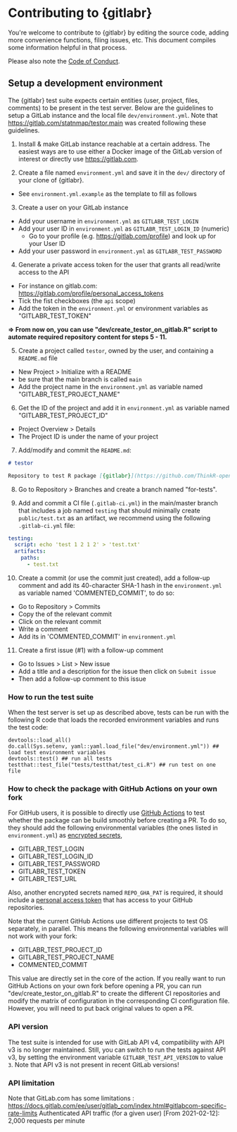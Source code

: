 # Contributing to {gitlabr}

You're welcome to contribute to {gitlabr} by editing the source code, adding more convenience functions, filing issues, etc. This document compiles some information helpful in that process.

Please also note the [Code of Conduct](CONDUCT.md).


## Setup a development environment

The {gitlabr} test suite expects certain entities (user, project, files, comments) to be present in the test server. 
Below are the guidelines to setup a GitLab instance and the local file `dev/environment.yml`. 
Note that <https://gitlab.com/statnmap/testor.main> was created following these guidelines. 


1. Install & make GitLab instance reachable at a certain address. The easiest ways are to use either a Docker image of the GitLab version of interest or directly use <https://gitlab.com>. 

2. Create a file named `environment.yml` and save it in the `dev/` directory of your clone of {gitlabr}.
  + See `environment.yml.example` as the template to fill as follows

3. Create a user on your GitLab instance
  + Add your username in `environment.yml` as `GITLABR_TEST_LOGIN`
  + Add your user ID in `environment.yml` as `GITLABR_TEST_LOGIN_ID` (numeric)
    + Go to your profile (e.g. https://gitlab.com/profile) and look up for your User ID
  + Add your user password in `environment.yml` as `GITLABR_TEST_PASSWORD`
  
4. Generate a private access token for the user that grants all read/write access to the  API 
  + For instance on gitlab.com: https://gitlab.com/profile/personal_access_tokens
  + Tick the fist checkboxes (the `api` scope) 
  + Add the token in the `environment.yml` or environment variables as "GITLABR_TEST_TOKEN"
  
  
**=> From now on, you can use "dev/create_testor_on_gitlab.R" script to automate required repository content for steps 5 - 11.**
  
  
5. Create a project called `testor`, owned by the user, and containing a `README.md` file
  + New Project > Initialize with a README
  + be sure that the main branch is called `main`
  + Add the project name in the `environment.yml` as variable named "GITLABR_TEST_PROJECT_NAME"

6. Get the ID of the project and add it in `environment.yml` as variable named "GITLABR_TEST_PROJECT_ID"
  + Project Overview > Details
  + The Project ID is under the name of your project
  
7. Add/modify and commit the `README.md`:
```md
# testor

Repository to test R package [{gitlabr}](https://github.com/ThinkR-open/gitlabr)
```

8. Go to Repository > Branches and create a branch named "for-tests".


9. Add and commit a CI file (`.gitlab-ci.yml`) in the main/master branch that includes a job named `testing` that should minimally create `public/test.txt` as an artifact, we recommend using the following `.gitlab-ci.yml` file:

```yaml 
testing:
  script: echo 'test 1 2 1 2' > 'test.txt'
  artifacts:
    paths:
      - test.txt
```

10. Create a commit (or use the commit just created), add a follow-up comment and add its 40-character SHA-1 hash in the `environment.yml` as variable named 'COMMENTED_COMMIT', to do so:
  + Go to Repository > Commits
  + Copy the <SHA1> of the relevant commit 
  + Click on the relevant commit 
  + Write a comment 
  + Add its <sha1> in 'COMMENTED_COMMIT' in `environment.yml`
  
11. Create a first issue (#1) with a follow-up comment
  + Go to Issues > List > New issue
  + Add a title and a description for the issue then click on `Submit issue`
  + Then add a follow-up comment to this issue


 
### How to run the test suite

When the test server is set up as described above, tests can be run with the following R code that loads the recorded environment variables and runs the test code:

```{r}
devtools::load_all()
do.call(Sys.setenv, yaml::yaml.load_file("dev/environment.yml")) ## load test environment variables
devtools::test() ## run all tests
testthat::test_file("tests/testthat/test_ci.R") ## run test on one file
```


### How to check the package with GitHub Actions on your own fork

For GitHub users, it is possible to directly use [GitHub Actions](https://docs.github.com/en/free-pro-team@latest/actions/reference/workflow-syntax-for-github-actions) to test whether the package can be build smoothly before creating a PR. To do so, they should add the following environmental variables (the ones listed in `environment.yml`) as [encrypted secrets](https://docs.github.com/en/free-pro-team@latest/actions/reference/encrypted-secrets),

- GITLABR_TEST_LOGIN
- GITLABR_TEST_LOGIN_ID
- GITLABR_TEST_PASSWORD
- GITLABR_TEST_TOKEN
- GITLABR_TEST_URL

Also, another encrypted secrets named `REPO_GHA_PAT` is required, it should include a 
[personal access token](https://docs.github.com/en/free-pro-team@latest/github/authenticating-to-github/creating-a-personal-access-token) that has access to your GitHub repositories.

Note that the current GitHub Actions use different projects to test OS separately, in parallel.
This means the following environmental variables will not work with your fork:

- GITLABR_TEST_PROJECT_ID
- GITLABR_TEST_PROJECT_NAME
- COMMENTED_COMMIT

This value are directly set in the core of the action. If you really want to run GitHub Actions on your own fork before opening a PR, you can run "dev/create_testor_on_gitlab.R" to create the different CI repositories and modify the matrix of configuration in the corresponding CI configuration file.  
However, you will need to put back original values to open a PR.  

<!--
You may need to temporarily modify the Actions OS matrix to fit your needs. 
I recommend to keep only one OS tested to avoid unit tests to be run in parallel on the same repository.
To do so, you can comment all but one OS in ".github/workflows/R-CMD-check.yaml", and change the values of the variable according to your configuration.
-->


### API version

The test suite is intended for use with GitLab API v4, compatibility with API v3 is no longer maintained. Still, you can switch to run the tests against API v3, by setting the environment variable `GITLABR_TEST_API_VERSION` to value `3`. Note that API v3 is not present in recent GitLab versions!

### API limitation

Note that GitLab.com has some limitations : https://docs.gitlab.com/ee/user/gitlab_com/index.html#gitlabcom-specific-rate-limits
Authenticated API traffic (for a given user) [From 2021-02-12]: 2,000 requests per minute 
